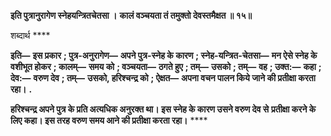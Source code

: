 **इति पुत्रानुरागेण स्नेहयन्त्रितचेतसा ।** **कालं वञ्चयता तं तमुक्तो देवस्तमैक्षत ॥ १५॥** 

शब्दार्थ **** 

**इति—** **इस प्रकार** **; पुत्र-अनुरागेण—** **अपने पुत्र-स्नेह के कारण** **; स्नेह-यन्त्रित-चेतसा—** **मन ऐसे स्नेह के वशीभूत होकर** **; कालम्—** **समय को** **; वञ्चयता—** **ठगते हुए** **; तम्—** **उसको** **; तम्—** **वह** **; उक्त:—** **कहा** **; देव:—** **वरुण देव** **; तम्—** **उसको, हरिश्चन्द्र को** **; ऐक्षत—** **अपना वचन पालन किये जाने की प्रतीक्षा करता रहा।** **.** 

**हरिश्चन्द्र अपने पुत्र के प्रति अत्यधिक अनुरक्त था। इस स्नेह के कारण उसने वरुण देव से** **प्रतीक्षा करने के लिए कहा। इस तरह वरुण समय आने की प्रतीक्षा करता रहा।** **** 